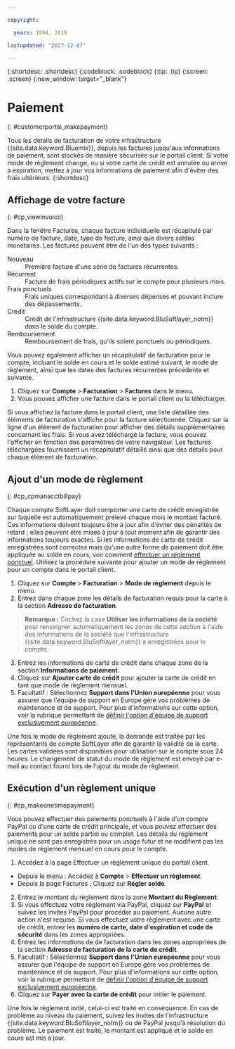 ```yaml
---

copyright:

  years: 1994, 2018

lastupdated: "2017-12-07"

---
```


{:shortdesc: .shortdesc}
{:codeblock: .codeblock}
{:tip: .tip}
{:screen: .screen}
{:new_window: target="_blank"}


# Paiement
{: #customerportal_makepayment}

Tous les détails de facturation de votre infrastructure {{site.data.keyword.Bluemix}}, depuis les factures jusqu'aux informations de paiement, sont stockés de manière sécurisée sur le portail client. Si votre mode de règlement change, ou si votre carte de crédit est annulée ou arrive à expiration, mettez à jour vos informations de paiement afin d'éviter des frais ultérieurs.
{:shortdesc}

## Affichage de votre facture
{: #cp_viewinvoice}

Dans la fenêtre Factures, chaque facture individuelle est récapitulé par numéro de facture, date, type de facture, ainsi que divers soldes monétaires. Les factures peuvent être de l'un des types suivants :

<dl>
<dt>Nouveau</dt>
<dd>Première facture d'une série de factures récurrentes.</dd>
<dt>Récurrent</dt>
<dd>Facture de frais périodiques actifs sur le compte pour plusieurs mois.</dd>
<dt>Frais ponctuels</dt>
<dd>Frais uniques correspondant à diverses dépenses et pouvant inclure des dépassements.</dd>
<dt>Crédit</dt>
<dd>Crédit de l'infrastructure {{site.data.keyword.BluSoftlayer_notm}} dans le solde du compte.</dd>
<dt>Remboursement</dt>
<dd>Remboursement de frais, qu'ils soient ponctuels ou périodiques.</dd>
</dl>

Vous pouvez également afficher un récapitulatif de facturation pour le compte, incluant le solde en cours et le solde estimé suivant, le mode de règlement, ainsi que les dates des factures récurrentes précédente et suivante.

1. Cliquez sur **Compte** > **Facturation** > **Factures** dans le menu.
2. Vous pouvez afficher une facture dans le portail client ou la télécharger.

Si vous affichez la facture dans le portail client, une liste détaillée des éléments de facturation s'affiche pour la facture sélectionnée. Cliquez sur la ligne d'un élément de facturation pour afficher des détails supplémentaires concernant les frais. Si vous avez téléchargé la facture, vous pouvez l'afficher en fonction des paramètres de votre navigateur. Les factures téléchargées fournissent un récapitulatif détaillé ainsi que des détails pour chaque élément de facturation.

## Ajout d'un mode de règlement
{: #cp_cpmanacctbillpay}

Chaque compte SoftLayer doit comporter une carte de crédit enregistrée sur laquelle est automatiquement prélevé chaque mois le montant facturé. Ces informations doivent toujours être à jour afin d'éviter des pénalités de retard ; elles peuvent être mises à jour à tout moment afin de garantir des informations toujours exactes. Si les informations de carte de crédit enregistrées sont correctes mais qu'une autre forme de paiement doit être appliquée au solde en cours, voir comment [effectuer un règlement ponctuel](/docs/customer-portal/cpmanacctbillpay.html#cp_makeonetimepayment). Utilisez la procédure suivante pour ajouter un mode de règlement pour un compte dans le portail client.

1. Cliquez sur **Compte** > **Facturation** > **Mode de règlement** depuis le menu.
2. Entrez dans chaque zone les détails de facturation requis pour la carte à la section **Adresse de facturation**.
> **Remarque :** Cochez la case **Utiliser les informations de la société** pour renseigner automatiquement les zones de cette section à l'aide des informations de la société que l'infrastructure {{site.data.keyword.BluSoftlayer_notm}} a enregistrées pour le compte.
3. Entrez les informations de carte de crédit dans chaque zone de la section **Informations de paiement**. 
4. Cliquez sur **Ajouter carte de crédit** pour ajouter la carte de crédit en tant que mode de règlement mensuel.
5. Facultatif : Sélectionnez **Support dans l'Union européenne** pour vous assurer que l'équipe de support en Europe gère vos problèmes de maintenance et de support. Pour plus d'informations sur cette option, voir la rubrique permettant de [définir l'option d'équipe de support exclusivement européenne](/docs/customer-portal/pay-invoice.html#cp_seteusupported).

Une fois le mode de règlement ajouté, la demande est traitée par les représentants de compte SoftLayer afin de garantir la validité de la carte. Les cartes validées sont disponibles pour utilisation sur le compte sous 24 heures. Le changement de statut du mode de règlement est envoyé par e-mail au contact fourni lors de l'ajout du mode de règlement.

## Exécution d'un règlement unique
{: #cp_makeonetimepayment}

Vous pouvez effectuer des paiements ponctuels à l'aide d'un compte PayPal ou d'une carte de crédit principale, et vous pouvez effectuer des paiements pour un solde partiel ou complet. Les détails du règlement unique ne sont pas enregistrés pour un usage futur et ne modifient pas les modes de règlement mensuel en cours pour le compte.

1. Accédez à la page Effectuer un règlement unique du portail client.
 * Depuis le menu : Accédez à **Compte** > **Effectuer un règlement**.
 * Depuis la page Factures : Cliquez sur **Régler solde**.
2. Entrez le montant du règlement dans la zone **Montant du Règlement**.
3. Si vous effectuez votre règlement via PayPal, cliquez sur **PayPal** et suivez les invites PayPal pour procéder au paiement. Aucune autre action n'est requise. Si vous effectuez votre règlement avec une carte de crédit, entrez les **numéro de carte, date d'expiration et code de sécurité** dans les zones appropriées. 
4. Entrez les informations de de facturation dans les zones appropriées de la section **Adresse de facturation de la carte de crédit**. 
5. Facultatif : Sélectionnez **Support dans l'Union européenne** pour vous assurer que l'équipe de support en Europe gère vos problèmes de maintenance et de support. Pour plus d'informations sur cette option, voir la rubrique permettant de [définir l'option d'équipe de support exclusivement européenne](/docs/customer-portal/pay-invoice.html#cp_seteusupported).
6. Cliquez sur **Payer avec la carte de crédit** pour initier le paiement. 

Une fois le règlement initié, celui-ci est traité en conséquence. En cas de problème au niveau du paiement, suivez les invites de l'infrastructure {{site.data.keyword.BluSoftlayer_notm}} ou de PayPal jusqu'à résolution du problème. Le paiement est traité, le montant est appliqué et le solde en cours est mis à jour.
